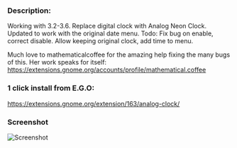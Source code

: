 ### Description: 

Working with 3.2-3.6. Replace digital clock with Analog Neon Clock. Updated to work with the original date menu. Todo: Fix bug on enable, correct disable. Allow keeping original clock, add time to menu.

Much love to mathematicalcoffee for the amazing help fixing the many bugs of this. Her work speaks for itself: https://extensions.gnome.org/accounts/profile/mathematical.coffee


### 1 click install from E.G.O:

https://extensions.gnome.org/extension/163/analog-clock/


### Screenshot

![Screenshot](https://raw.github.com/l300lvl/analog-clock-gnome-shell-extension/master/screenshot.png)
